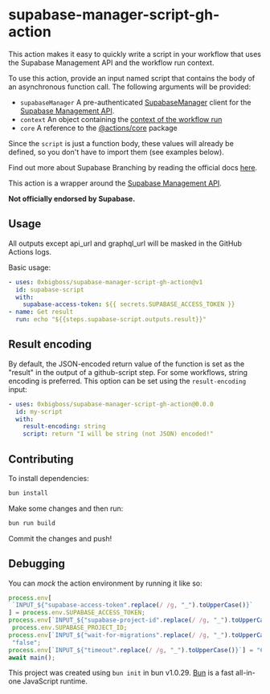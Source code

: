# supabase-manager-script-gh-action

This action makes it easy to quickly write a script in your workflow that uses the Supabase Management API and the workflow run context.

To use this action, provide an input named script that contains the body of an asynchronous function call. The following arguments will be provided:

- `supabaseManager` A pre-authenticated
  [SupabaseManager](https://github.com/0xBigBoss/supabase-manager-js) client for the [Supabase Management API](https://supabase.com/docs/reference/api/introduction).
- `context` An object containing the [context of the workflow
  run](https://github.com/actions/toolkit/blob/main/packages/github/src/context.ts)
- `core` A reference to the [@actions/core](https://github.com/actions/toolkit/tree/main/packages/core) package

Since the `script` is just a function body, these values will already be
defined, so you don't have to import them (see examples below).

Find out more about Supabase Branching by reading the official docs [here](https://supabase.com/docs/guides/platform/branching).

This action is a wrapper around the [Supabase Management API](https://supabase.com/docs/guides/platform/branching#branching-api).

**Not officially endorsed by Supabase.**

## Usage

All outputs except api_url and graphql_url will be masked in the GitHub Actions logs.

Basic usage:

```yaml
- uses: 0xbigboss/supabase-manager-script-gh-action@v1
  id: supabase-script
  with:
    supabase-access-token: ${{ secrets.SUPABASE_ACCESS_TOKEN }}
- name: Get result
  run: echo "${{steps.supabase-script.outputs.result}}"
```

## Result encoding

By default, the JSON-encoded return value of the function is set as the "result" in the
output of a github-script step. For some workflows, string encoding is preferred. This option can be set using the
`result-encoding` input:

```yaml
- uses: 0xbigboss/supabase-manager-script-gh-action@0.0.0
  id: my-script
  with:
    result-encoding: string
    script: return "I will be string (not JSON) encoded!"
```

## Contributing

To install dependencies:

```bash
bun install
```

Make some changes and then run:

```bash
bun run build
```

Commit the changes and push!

## Debugging

You can _mock_ the action environment by running it like so:

```typescript
process.env[
 `INPUT_${"supabase-access-token".replace(/ /g, "_").toUpperCase()}`
] = process.env.SUPABASE_ACCESS_TOKEN;
process.env[`INPUT_${"supabase-project-id".replace(/ /g, "_").toUpperCase()}`] =
 process.env.SUPABASE_PROJECT_ID;
process.env[`INPUT_${"wait-for-migrations".replace(/ /g, "_").toUpperCase()}`] =
 "false";
process.env[`INPUT_${"timeout".replace(/ /g, "_").toUpperCase()}`] = "60";
await main();
```

This project was created using `bun init` in bun v1.0.29. [Bun](https://bun.sh) is a fast all-in-one JavaScript runtime.
